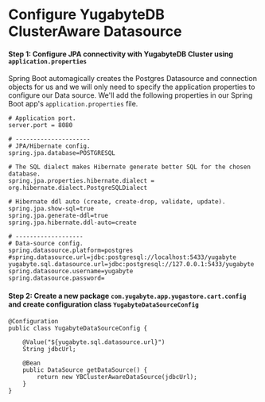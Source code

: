 # Configure YugabyteDB ClusterAware Datasource

#### Step 1: Configure JPA connectivity with YugabyteDB Cluster using `application.properties`

Spring Boot automagically creates the Postgres Datasource and connection objects for us and we will only need to specify the application properties to configure our Data source. We'll add the following properties in our Spring Boot app's `application.properties` file.

```
# Application port.
server.port = 8080

# ---------------------
# JPA/Hibernate config.
spring.jpa.database=POSTGRESQL

# The SQL dialect makes Hibernate generate better SQL for the chosen database.
spring.jpa.properties.hibernate.dialect = org.hibernate.dialect.PostgreSQLDialect

# Hibernate ddl auto (create, create-drop, validate, update).
spring.jpa.show-sql=true
spring.jpa.generate-ddl=true
spring.jpa.hibernate.ddl-auto=create

# -------------------
# Data-source config.
spring.datasource.platform=postgres
#spring.datasource.url=jdbc:postgresql://localhost:5433/yugabyte
yugabyte.sql.datasource.url=jdbc:postgresql://127.0.0.1:5433/yugabyte
spring.datasource.username=yugabyte
spring.datasource.password=
```

#### Step 2: Create a new package `com.yugabyte.app.yugastore.cart.config` and create configuration class `YugabyteDataSourceConfig`

```
@Configuration
public class YugabyteDataSourceConfig {
	
	@Value("${yugabyte.sql.datasource.url}")
	String jdbcUrl;

	@Bean
	public DataSource getDataSource() {
		return new YBClusterAwareDataSource(jdbcUrl);
	}
}

```
